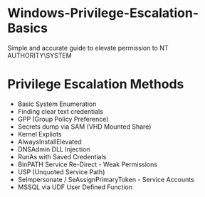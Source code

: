# Windows-Privilege-Escalation-Basics
Simple and accurate guide to elevate permission to NT AUTHORITY\SYSTEM

# Privilege Escalation Methods

- Basic System Enumeration
- Finding clear text credentials
- GPP (Group Policy Preference)
- Secrets dump via SAM (VHD Mounted Share)
- Kernel Expliots
- AlwaysInstallElevated
- DNSAdmin DLL Injection
- RunAs with Saved Credentials
- BinPATH Service Re-Direct - Weak Permissions
- USP (Unquoted Service Path)
- SeImpersonate / SeAssignPrimaryToken - Service Accounts
- MSSQL via UDF User Defined Function
